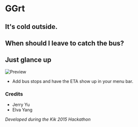 # GGrt

## It's cold outside.

## When should I leave to catch the bus?

## Just glance up

![Preview](https://www.dropbox.com/s/rz1fw6tn5sedgpc/ggrt-preview.png?dl=1)

- Add bus stops and have the ETA show up in your menu bar.


### Credits
- Jerry Yu
- Elva Yang


*Developed during the Kik 2015 Hackathon*
